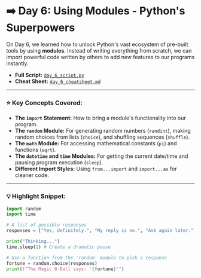 # ➡️ Day 6: Using Modules - Python's Superpowers

On Day 6, we learned how to unlock Python's vast ecosystem of pre-built tools by using **modules**. Instead of writing everything from scratch, we can import powerful code written by others to add new features to our programs instantly.

* **Full Script:** [`day_6_script.py`](./day_6_script.py)
* **Cheat Sheet:** [`day_6_cheatsheet.md`](./day_6_cheatsheet.md)

---

### ⭐ Key Concepts Covered:

* **The `import` Statement:** How to bring a module's functionality into our program.
* **The `random` Module:** For generating random numbers (`randint`), making random choices from lists (`choice`), and shuffling sequences (`shuffle`).
* **The `math` Module:** For accessing mathematical constants (`pi`) and functions (`sqrt`).
* **The `datetime` and `time` Modules:** For getting the current date/time and pausing program execution (`sleep`).
* **Different Import Styles:** Using `from...import` and `import...as` for cleaner code.

---

### 💡 Highlight Snippet:

```python
import random
import time

# A list of possible responses
responses = ["Yes, definitely.", "My reply is no.", "Ask again later."]

print("Thinking...")
time.sleep(2) # Create a dramatic pause

# Use a function from the 'random' module to pick a response
fortune = random.choice(responses)
print(f"The Magic 8-Ball says: '{fortune}'")
